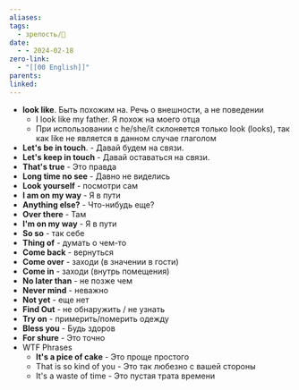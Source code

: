 ```yaml
---
aliases: 
tags:
  - зрелость/🌱
date:
  - - 2024-02-18
zero-link:
  - "[[00 English]]"
parents: 
linked:
---
```

- **look like**. Быть похожим на. Речь о внешности, а не поведении
	- I look like my father. Я похож на моего отца
	- При использовании с he/she/it склоняется только look (looks), так как like не является в данном случае глаголом
- **Let's be in touch**. - Давай будем на связи.
- **Let's keep in touch** - Давай оставаться на связи.
- **That's true** - Это правда  
- **Long time no see** - Давно не виделись
- **Look yourself** - посмотри сам
- **I am on my way** - Я в пути
- **Anything else?** - Что-нибудь еще?
- **Over there** - Там
- **I'm on my way** - Я в пути
- **So so** - так себе
- **Thing of** - думать о чем-то
- **Come back** - вернуться
- **Come over** - заходи (в значении в гости)
- **Come in** - заходи (внутрь помещения)
- **No later than** - не позже чем
- **Never mind** - неважно
- **Not yet** - еще нет
- **Find Out** - не обнаружить / не узнать
- **Try on** - примерить/померить одежду
- **Bless you** - Будь здоров
- **For shure** - Это точно
- WTF Phrases
	- **It's a pice of cake** - Это проще простого
	- That is so kind of you - Это так любезно с вашей стороны
	- It's a waste of time - Это пустая трата времени